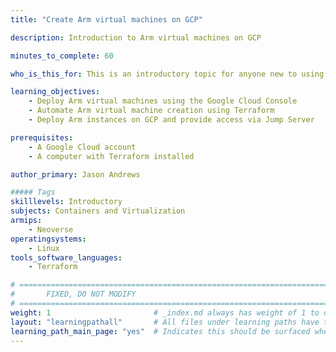 ```yaml
---
title: "Create Arm virtual machines on GCP"

description: Introduction to Arm virtual machines on GCP

minutes_to_complete: 60

who_is_this_for: This is an introductory topic for anyone new to using Arm virtual machines in the Google Cloud Platform (GCP)

learning_objectives:
    - Deploy Arm virtual machines using the Google Cloud Console
    - Automate Arm virtual machine creation using Terraform
    - Deploy Arm instances on GCP and provide access via Jump Server

prerequisites:
    - A Google Cloud account
    - A computer with Terraform installed

author_primary: Jason Andrews

##### Tags
skilllevels: Introductory
subjects: Containers and Virtualization
armips:
    - Neoverse
operatingsystems:
    - Linux
tools_software_languages:
    - Terraform

# ================================================================================
#       FIXED, DO NOT MODIFY
# ================================================================================
weight: 1                       # _index.md always has weight of 1 to order correctly
layout: "learningpathall"       # All files under learning paths have this same wrapper
learning_path_main_page: "yes"  # Indicates this should be surfaced when looking for related content. Only set for _index.md of learning path content.
---
```

